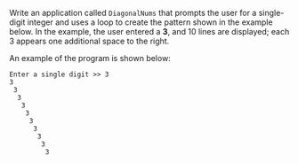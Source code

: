 Write an application called `DiagonalNums` that prompts the user for a single-digit integer and uses a loop to create the pattern shown in the example below. In the example, the user entered a **3**, and 10 lines are displayed; each 3 appears one additional space to the right.

An example of the program is shown below: 
```
Enter a single digit >> 3
3
 3
  3
   3
    3
     3
      3
       3
        3
         3
```

